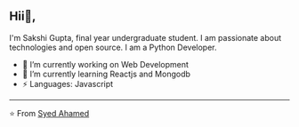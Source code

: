 ## Hii👋, 
I'm Sakshi Gupta, final year undergraduate student. I am passionate about technologies and open source. I am a Python Developer.


- 🔭 I’m currently working on Web Development
- 🌱 I’m currently learning Reactjs and Mongodb
-  ⚡ Languages: Javascript


---

⭐️ From [Syed Ahamed](https://github.com/SYEDAHAMED29)


<!--
**SYEDAHAMED29/syedahamed29** is a ✨ _special_ ✨ repository because its `README.md` (this file) appears on your GitHub profile.

Here are some ideas to get you started:

- 🔭 I’m currently working on ...
- 🌱 I’m currently learning ...
- 👯 I’m looking to collaborate on ...
- 🤔 I’m looking for help with ...
- 💬 Ask me about ...
- 📫 How to reach me: ...
- 😄 Pronouns: ...
- ⚡ Fun fact: ...
-->
